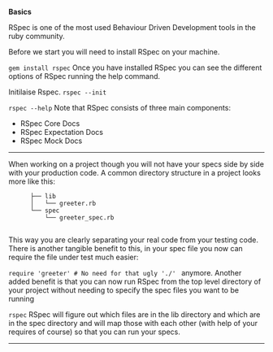 **Basics**

RSpec is one of the most used Behaviour Driven Development tools in the ruby community.

Before we start you will need to install RSpec on your machine.

```gem install rspec```
Once you have installed RSpec you can see the different options of RSpec running the help command.

Initilaise Rspec.
```rspec --init```

```rspec --help```
Note that RSpec consists of three main components:
* RSpec Core Docs
* RSpec Expectation Docs
* RSpec Mock Docs

***

When working on a project though you will not have your specs side by side with your production code. A common directory structure in a project looks more like this:

```
      ├── lib
      │   └── greeter.rb
      └── spec
          └── greeter_spec.rb
         
```         
          
This way you are clearly separating your real code from your testing code. There is another tangible benefit to this, in your spec file you now can require the file under test much easier:

```require 'greeter' # No need for that ugly './' ``` anymore. Another added benefit is that you can now run RSpec from the top level directory of your project without needing to specify the spec files you want to be running

```rspec``` RSpec will figure out which files are in the lib directory and which are in the spec directory and will map those with each other (with help of your requires of course) so that you can run your specs.

---


